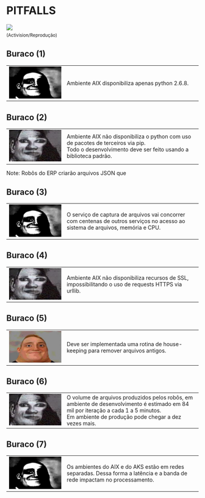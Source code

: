 # PITFALLS

<img src="https://classic.exame.com/wp-content/uploads/2017/08/pitfall-activision.png?w=480"/><br/>
<small>(Activision/Reprodução)</small>


## Buraco (1)

<table>
<tr><td width="30%"><img src="assets/mri-2.png" /></td>
<td>Ambiente AIX disponibiliza apenas python 2.6.8.</td></tr></table>


## Buraco (2)

<table>
<tr><td width="30%"><img src="assets/mri-3.png" /></td>
<td>Ambiente AIX não disponibiliza o python com uso de pacotes de terceiros via pip.<br/>
Todo o desenvolvimento deve ser feito usando a biblioteca padrão.</td>
</td></tr></table>

Note: Robôs do ERP criarão arquivos JSON que


## Buraco (3)

<table>
<tr><td width="30%"><img src="assets/mri-2.png" /></td>
<td>O serviço de captura de arquivos vai concorrer com centenas de outros serviços no acesso ao sistema de arquivos, memória e CPU.</td></tr></table>


## Buraco (4)

<table>
<tr><td width="30%"><img src="assets/mri-3.png" /></td>
<td>Ambiente AIX não disponibiliza recursos de SSL, impossibilitando o uso de requests HTTPS via urllib.</td></tr></table>


## Buraco (5)

<table>
<tr><td width="30%"><img src="assets/mri-1.png" /></td>
<td>Deve ser implementada uma rotina de house-keeping para remover arquivos antigos.</td></tr></table>


## Buraco (6)

<table>
<tr><td width="30%"><img src="assets/mri-3.png" /></td>
<td>O volume de arquivos produzidos pelos robôs, em ambiente de desenvolvimento é estimado em 84 mil por iteração a cada 1 a 5 minutos.<br/>
Em ambiente de produção pode chegar a dez vezes mais.</td></tr></table>


## Buraco (7)

<table>
<tr><td width="30%"><img src="assets/mri-2.png" /></td>
<td>Os ambientes do AIX e do AKS estão em redes separadas. Dessa forma a latência e a banda de rede impactam no processamento.</td></tr></table>